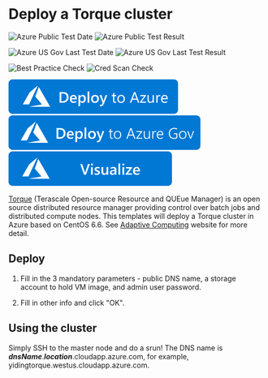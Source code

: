 # Deploy a Torque cluster

![Azure Public Test Date](https://azurequickstartsservice.blob.core.windows.net/badges/application-workloads/torque/torque-cluster/PublicLastTestDate.svg)
![Azure Public Test Result](https://azurequickstartsservice.blob.core.windows.net/badges/application-workloads/torque/torque-cluster/PublicDeployment.svg)

![Azure US Gov Last Test Date](https://azurequickstartsservice.blob.core.windows.net/badges/application-workloads/torque/torque-cluster/FairfaxLastTestDate.svg)
![Azure US Gov Last Test Result](https://azurequickstartsservice.blob.core.windows.net/badges/application-workloads/torque/torque-cluster/FairfaxDeployment.svg)

![Best Practice Check](https://azurequickstartsservice.blob.core.windows.net/badges/application-workloads/torque/torque-cluster/BestPracticeResult.svg)
![Cred Scan Check](https://azurequickstartsservice.blob.core.windows.net/badges/application-workloads/torque/torque-cluster/CredScanResult.svg)

[![Deploy To Azure](https://raw.githubusercontent.com/Azure/azure-quickstart-templates/master/1-CONTRIBUTION-GUIDE/images/deploytoazure.svg?sanitize=true)](https://portal.azure.com/#create/Microsoft.Template/uri/https%3A%2F%2Fraw.githubusercontent.com%2FAzure%2Fazure-quickstart-templates%2Fmaster%2Fapplication-workloads%2Ftorque%2Ftorque-cluster%2Fazuredeploy.json)
[![Deploy To Azure US Gov](https://raw.githubusercontent.com/Azure/azure-quickstart-templates/master/1-CONTRIBUTION-GUIDE/images/deploytoazuregov.svg?sanitize=true)](https://portal.azure.us/#create/Microsoft.Template/uri/https%3A%2F%2Fraw.githubusercontent.com%2FAzure%2Fazure-quickstart-templates%2Fmaster%2Fapplication-workloads%2Ftorque%2Ftorque-cluster%2Fazuredeploy.json)
[![Visualize](https://raw.githubusercontent.com/Azure/azure-quickstart-templates/master/1-CONTRIBUTION-GUIDE/images/visualizebutton.svg?sanitize=true)](http://armviz.io/#/?load=https%3A%2F%2Fraw.githubusercontent.com%2FAzure%2Fazure-quickstart-templates%2Fmaster%2Fapplication-workloads%2Ftorque%2Ftorque-cluster%2Fazuredeploy.json)    

<a href="http://www.adaptivecomputing.com/products/open-source/torque/">Torque</a> (Terascale Open-source Resource and QUEue Manager) is an open source distributed resource manager providing control over batch jobs and distributed compute nodes. This templates will deploy a Torque cluster in Azure based on CentOS 6.6. See <a href="http://docs.adaptivecomputing.com/torque/5-1-0/help.htm">Adaptive Computing</a> website for more detail.

## Deploy

1. Fill in the 3 mandatory parameters - public DNS name, a storage account to hold VM image, and admin user password.

2. Fill in other info and click "OK".

## Using the cluster

Simply SSH to the master node and do a srun! The DNS name is _**dnsName**_._**location**_.cloudapp.azure.com, for example, yidingtorque.westus.cloudapp.azure.com.
